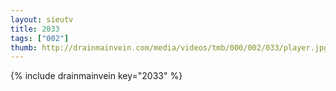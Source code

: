 ```yaml
--- 
layout: sieutv
title: 2033
tags: ["002"]
thumb: http://drainmainvein.com/media/videos/tmb/000/002/033/player.jpg
---
```

{% include drainmainvein key="2033" %} 
